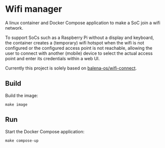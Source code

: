 # Wifi manager

A linux container and Docker Compose application to make a SoC join a wifi network.  

To support SoCs such as a Raspberry Pi without a display and keyboard, the container creates a (temporary) wifi hotspot when the wifi is not configured or the configured access point is not reachable, allowing the user to connect with another (mobile) device to select the actual access point and enter its credentials within a web UI.  

Currently this project is solely based on [balena-os/wifi-connect](https://github.com/balena-os/wifi-connect).

## Build

Build the image:
```
make image
```

## Run

Start the Docker Compose application:
```
make compose-up
```

